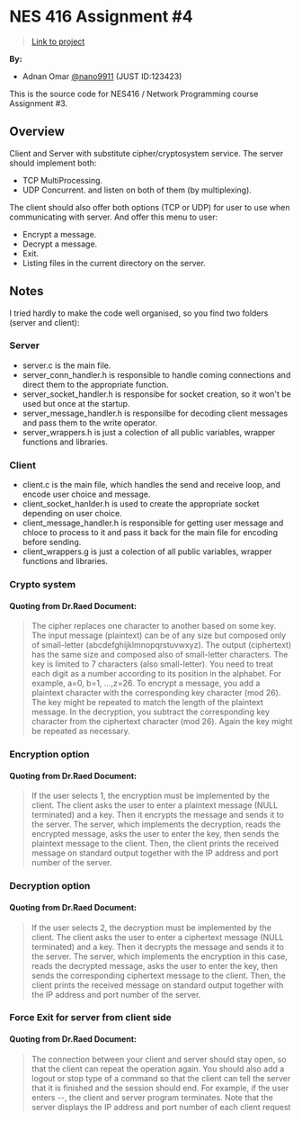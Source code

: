 # NES 416 Assignment #4
>[Link to project](https://github.com/nano9911/NES416-Assignments/tree/main/Assignment-4)

**By:**
- Adnan Omar [@nano9911](https://github.com/nano9911) (JUST ID:123423)

This is the source code for NES416 / Network Programming course Assignment #3.

## Overview
Client and Server with substitute cipher/cryptosystem service.
The server should implement both:
- TCP MultiProcessing.
- UDP Concurrent.
and listen on both of them (by multiplexing).

The client should also offer both options (TCP or UDP) for user to use when communicating with server. And offer this menu to user:
- Encrypt a message.
- Decrypt a message.
- Exit.
- Listing files in the current directory on the server.

## Notes
I tried hardly to make the code well organised, so you find two folders (server and client):
### Server
- server.c is the main file.
- server_conn_handler.h is responsible to handle coming connections and direct them to the appropriate function.
- server_socket_handler.h is responsibe for socket creation, so it won't be used but once at the startup.
- server_message_handler.h is responsilbe for decoding client messages and pass them to the write operator.
- server_wrappers.h is just a colection of all public variables, wrapper functions and libraries.

### Client
- client.c is the main file, which handles the send and receive loop, and encode user choice and message.
- client_socket_hanlder.h is used to create the appropriate socket depending on user choice.
- client_message_handler.h is responsible for getting user message and chloce to process to it and pass it back for the main file for encoding before sending.
- client_wrappers.g is just a colection of all public variables, wrapper functions and libraries.

### Crypto system
#### Quoting from Dr.Raed Document:
> The cipher replaces one character to another based on some key. The input message (plaintext) can be of any size
> but composed only of small-letter (abcdefghijklmnopqrstuvwxyz). The output (ciphertext) has the same size
> and composed also of small-letter characters. The key is limited to 7 characters (also small-letter). You need to
> treat each digit as a number according to its position in the alphabet. For example, a=0, b=1, …,z=26. To
> encrypt a message, you add a plaintext character with the corresponding key character (mod 26). The key
> might be repeated to match the length of the plaintext message. In the decryption, you subtract the
> corresponding key character from the ciphertext character (mod 26). Again the key might be repeated as
> necessary.

### Encryption option
#### Quoting from Dr.Raed Document:
> If the user selects 1, the encryption must be implemented by the client. The client asks the user to enter a
> plaintext message (NULL terminated) and a key. Then it encrypts the message and sends it to the server. The
> server, which implements the decryption, reads the encrypted message, asks the user to enter the key, then
> sends the plaintext message to the client. Then, the client prints the received message on standard output
> together with the IP address and port number of the server.

### Decryption option
#### Quoting from Dr.Raed Document:
> If the user selects 2, the decryption must be implemented by the client. The client asks the user to enter a
> ciphertext message (NULL terminated) and a key. Then it decrypts the message and sends it to the server. The
> server, which implements the encryption in this case, reads the decrypted message, asks the user to enter the
> key, then sends the corresponding ciphertext message to the client. Then, the client prints the received message
> on standard output together with the IP address and port number of the server.

### Force Exit for server from client side
#### Quoting from Dr.Raed Document:
> The connection between your client and server should stay open, so that the client can repeat the operation
> again. You should also add a logout or stop type of a command so that the client can tell the server that it is
> finished and the session should end. For example, if the user enters --, the client and server program terminates.
> Note that the server displays the IP address and port number of each client request

